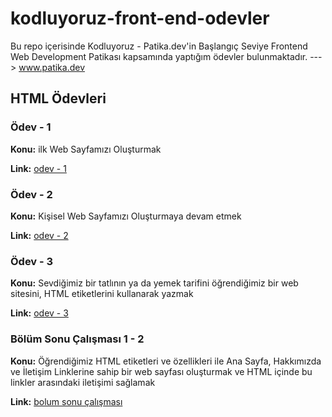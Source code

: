 # kodluyoruz-front-end-odevler
Bu repo içerisinde Kodluyoruz - Patika.dev'in Başlangıç Seviye Frontend Web Development Patikası kapsamında yaptığım ödevler bulunmaktadır. ---> www.patika.dev

## HTML Ödevleri

### Ödev - 1

**Konu:** ilk Web Sayfamızı Oluşturmak

**Link:** [odev - 1](https://github.com/banuaggun/kodluyoruz-front-end-odevler/tree/main/html-konusu-odevler/odev-1)

### Ödev - 2

**Konu:** Kişisel Web Sayfamızı Oluşturmaya devam etmek

**Link:** [odev - 2](https://github.com/banuaggun/kodluyoruz-front-end-odevler/tree/main/html-konusu-odevler/odev-2)

### Ödev - 3

**Konu:** Sevdiğimiz bir tatlının ya da yemek tarifini öğrendiğimiz bir web sitesini, HTML etiketlerini kullanarak yazmak

**Link:** [odev - 3](https://github.com/banuaggun/kodluyoruz-front-end-odevler/tree/main/html-konusu-odevler/odev-3)

### Bölüm Sonu Çalışması 1 - 2

**Konu:** Öğrendiğimiz HTML etiketleri ve özellikleri ile Ana Sayfa, Hakkımızda ve İletişim Linklerine sahip bir web sayfası oluşturmak ve HTML içinde bu linkler arasındaki iletişimi sağlamak

**Link:** [bolum sonu çalışması](https://github.com/banuaggun/kodluyoruz-front-end-odevler/tree/main/html-konusu-odevler/bolum-sonu-calismasi)

